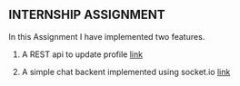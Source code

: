 ## INTERNSHIP ASSIGNMENT
In this Assignment I have implemented two features.

1. A REST api to update profile [link](https://github.com/zenoR-git/internTest/blob/main/backend1/api-readme.md)

2. A simple chat backent implemented using socket.io [link](https://github.com/zenoR-git/internTest/blob/main/backend2/chat-readme.md)
